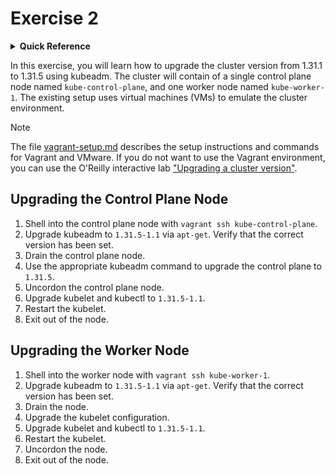 # Exercise 2

<details>
<summary><b>Quick Reference</b></summary>
<p>

* Namespace: N/A<br>
* Documentation: [Upgrading kubeadm clusters](https://kubernetes.io/docs/tasks/administer-cluster/kubeadm/kubeadm-upgrade/)

</p>
</details>

In this exercise, you will learn how to upgrade the cluster version from 1.31.1 to 1.31.5 using kubeadm. The cluster will contain of a single control plane node named `kube-control-plane`, and one worker node named `kube-worker-1`. The existing setup uses virtual machines (VMs) to emulate the cluster environment.

> [!NOTE]
> The file [vagrant-setup.md](../common/vagrant-setup.md) describes the setup instructions and commands for Vagrant and VMware. If you do not want to use the Vagrant environment, you can use the O'Reilly interactive lab ["Upgrading a cluster version"](https://learning.oreilly.com/interactive-lab/cka-prep-upgrading/9781492095514).

## Upgrading the Control Plane Node

1. Shell into the control plane node with `vagrant ssh kube-control-plane`.
2. Upgrade kubeadm to `1.31.5-1.1` via `apt-get`. Verify that the correct version has been set.
3. Drain the control plane node.
4. Use the appropriate kubeadm command to upgrade the control plane to `1.31.5`.
5. Uncordon the control plane node.
6. Upgrade kubelet and kubectl to `1.31.5-1.1`.
7. Restart the kubelet.
8. Exit out of the node.

## Upgrading the Worker Node

1. Shell into the worker node with `vagrant ssh kube-worker-1`.
2. Upgrade kubeadm to `1.31.5-1.1` via `apt-get`. Verify that the correct version has been set.
3. Drain the node.
4. Upgrade the kubelet configuration.
5. Upgrade kubelet and kubectl to `1.31.5-1.1`.
6. Restart the kubelet.
7. Uncordon the node.
8. Exit out of the node.

